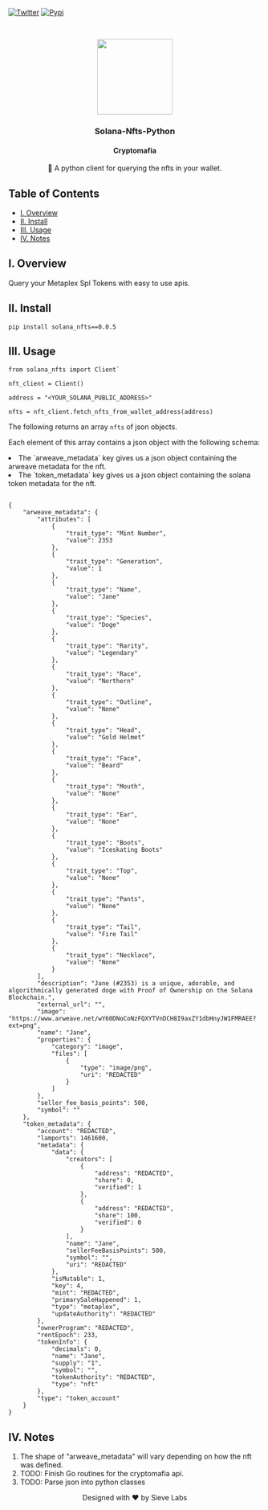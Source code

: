 [![Twitter][twitter]](https://twitter.com/cryptomafiagg)
[![Pypi][pypi]](https://pypi.org/project/solana-nfts/)

<br/>
<p align="center">
    <a href="https://github.com/Cryptomafiagg/solana-nfts-python">
        <img src="https://github.com/Cryptomafiagg/solana-nfts-python/blob/7d694afa42e28a9ca8bcd29bf763e750277046d6/assets/doges.gif" alt="" width="150" height="150">
    </a>
    <h3 align="center">
        Solana-Nfts-Python
    </h3>
    <h4 align="center">
        Cryptomafia
    </h4>
    <p align="center">
        🎨 A python client for querying the nfts in your wallet.
    </p>

</p>

## Table of Contents

- [I. Overview](#overview)
- [II. Install](#install)
- [III. Usage](#usage)
- [IV. Notes](#notes)

[twitter]: https://img.shields.io/twitter/follow/CryptomafiaGG?style=social
[pypi]: https://img.shields.io/pypi/v/solana_nfts

## I. Overview <a name="overview"></a>

Query your Metaplex Spl Tokens with easy to use apis.

## II. Install <a name="install"></a>

```
pip install solana_nfts==0.0.5
```

## III. Usage <a name="usage"></a>

```
from solana_nfts import Client`

nft_client = Client()

address = "<YOUR_SOLANA_PUBLIC_ADDRESS>"

nfts = nft_client.fetch_nfts_from_wallet_address(address)

```

The following returns an array `nfts` of json objects.

Each element of this array contains a json object with the following schema:

<li> The `arweave_metadata` key gives us a json object containing the arweave metadata for the nft.</li>

<li>The `token_metadata` key gives us a json object containing the solana token metadata for the nft.</li>

```

{
    "arweave_metadata": {
        "attributes": [
            {
                "trait_type": "Mint Number",
                "value": 2353
            },
            {
                "trait_type": "Generation",
                "value": 1
            },
            {
                "trait_type": "Name",
                "value": "Jane"
            },
            {
                "trait_type": "Species",
                "value": "Doge"
            },
            {
                "trait_type": "Rarity",
                "value": "Legendary"
            },
            {
                "trait_type": "Race",
                "value": "Northern"
            },
            {
                "trait_type": "Outline",
                "value": "None"
            },
            {
                "trait_type": "Head",
                "value": "Gold Helmet"
            },
            {
                "trait_type": "Face",
                "value": "Beard"
            },
            {
                "trait_type": "Mouth",
                "value": "None"
            },
            {
                "trait_type": "Ear",
                "value": "None"
            },
            {
                "trait_type": "Boots",
                "value": "Iceskating Boots"
            },
            {
                "trait_type": "Top",
                "value": "None"
            },
            {
                "trait_type": "Pants",
                "value": "None"
            },
            {
                "trait_type": "Tail",
                "value": "Fire Tail"
            },
            {
                "trait_type": "Necklace",
                "value": "None"
            }
        ],
        "description": "Jane (#2353) is a unique, adorable, and algorithmically generated doge with Proof of Ownership on the Solana Blockchain.",
        "external_url": "",
        "image": "https://www.arweave.net/wY60DNoCoNzFQXYTVnDCH8I9axZY1dbHnyJW1FMRAEE?ext=png",
        "name": "Jane",
        "properties": {
            "category": "image",
            "files": [
                {
                    "type": "image/png",
                    "uri": "REDACTED"
                }
            ]
        },
        "seller_fee_basis_points": 500,
        "symbol": ""
    },
    "token_metadata": {
        "account": "REDACTED",
        "lamports": 1461600,
        "metadata": {
            "data": {
                "creators": [
                    {
                        "address": "REDACTED",
                        "share": 0,
                        "verified": 1
                    },
                    {
                        "address": "REDACTED",
                        "share": 100,
                        "verified": 0
                    }
                ],
                "name": "Jane",
                "sellerFeeBasisPoints": 500,
                "symbol": "",
                "uri": "REDACTED"
            },
            "isMutable": 1,
            "key": 4,
            "mint": "REDACTED",
            "primarySaleHappened": 1,
            "type": "metaplex",
            "updateAuthority": "REDACTED"
        },
        "ownerProgram": "REDACTED",
        "rentEpoch": 233,
        "tokenInfo": {
            "decimals": 0,
            "name": "Jane",
            "supply": "1",
            "symbol": "",
            "tokenAuthority": "REDACTED",
            "type": "nft"
        },
        "type": "token_account"
    }
}

```

## IV. Notes <a name="usage"></a>

1) The shape of "arweave_metadata" will vary depending on how the nft was defined.
2) TODO: Finish Go routines for the cryptomafia api.
3) TODO: Parse json into python classes

<p align="center">
    Designed with ❤️ by Sieve Labs
</p>


